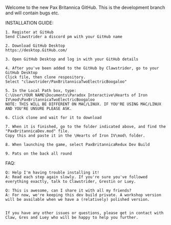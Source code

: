 Welcome to the new Pax Britannica GitHub. This is the development branch and will contain bugs etc.

INSTALLATION GUIDE:

	1. Register at GitHub
	Send Clawstrider a discord pm with your GitHub name
	
	2. Download GitHub Desktop
	https://desktop.GitHub.com/
	
	3. Open GitHub Desktop and log in with your GitHub details
	
	4. After you've been added to the GitHub by Clawstrider, go to your GitHub Desktop
	Click file, then clone respository. 
	Select "clawstrider/PaxBritannicaTwoElectricBoogaloo"
	
	5. In the Local Path box, type:
	C:\User\YOUR NAME\Documents\Paradox Interactive\Hearts of Iron IV\mod\PaxBritannicaTwoElectricBoogaloo
	NOTE: THIS WILL BE DIFFERENT ON MAC/LINUX. IF YOU'RE USING MAC/LINUX AND YOU'RE UNSURE PLEASE ASK.
	
	6. Click clone and wait for it to download
	
	7. When it is finished, go to the folder indicated above, and find the "PaxBritannicaDev.mod" file.
	Copy this and paste it in the \Hearts of Iron IV\mod\ folder.
	
	8. When launching the game, select PaxBritannicaRedux Dev Build
	
	9. Pats on the back all round
	
	
FAQ:

	Q: Help I'm having trouble installing it!
	A: Read each step again slowly. If you're sure you've followed everything exactly, talk to Clawstrider, Grestin or Luey.
	
	Q: This is awesome, can I share it with all my friends?
	A: For now, we're keeping this dev build private. A workshop version will be available when we have a (relatively) polished version.
	
	
	If you have any other issues or questions, please get in contact with Claw, Gres and Luey who will be happy to help you further.